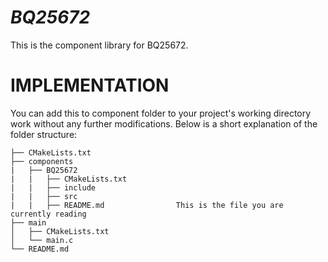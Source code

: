 # _BQ25672_

This is the component library for BQ25672.

# IMPLEMENTATION

You can add this to component folder to your project's working directory work without any further modifications. Below is a short explanation of the folder structure:

```
├── CMakeLists.txt
├── components
|   ├── BQ25672
|   |   ├── CMakeLists.txt
|   |   ├── include
|   |   ├── src
|   |   ├── README.md                This is the file you are currently reading
├── main
│   ├── CMakeLists.txt
│   └── main.c
└── README.md
```
